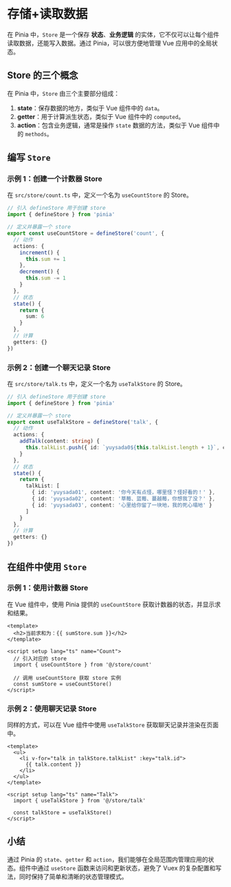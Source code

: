 # 存储+读取数据

在 Pinia 中，`Store` 是一个保存 **状态**、**业务逻辑** 的实体，它不仅可以让每个组件读取数据，还能写入数据。通过 Pinia，可以很方便地管理 Vue 应用中的全局状态。

## Store 的三个概念

在 Pinia 中，`Store` 由三个主要部分组成：

1. **state**：保存数据的地方，类似于 Vue 组件中的 `data`。
2. **getter**：用于计算派生状态，类似于 Vue 组件中的 `computed`。
3. **action**：包含业务逻辑，通常是操作 `state` 数据的方法，类似于 Vue 组件中的 `methods`。

## 编写 `Store`

### 示例 1：创建一个计数器 Store

在 `src/store/count.ts` 中，定义一个名为 `useCountStore` 的 Store。

```ts
// 引入 defineStore 用于创建 store
import { defineStore } from 'pinia'

// 定义并暴露一个 store
export const useCountStore = defineStore('count', {
  // 动作
  actions: {
    increment() {
      this.sum += 1
    },
    decrement() {
      this.sum -= 1
    }
  },
  // 状态
  state() {
    return {
      sum: 6
    }
  },
  // 计算
  getters: {}
})
```

### 示例 2：创建一个聊天记录 Store

在 `src/store/talk.ts` 中，定义一个名为 `useTalkStore` 的 Store。

```ts
// 引入 defineStore 用于创建 store
import { defineStore } from 'pinia'

// 定义并暴露一个 store
export const useTalkStore = defineStore('talk', {
  // 动作
  actions: {
    addTalk(content: string) {
      this.talkList.push({ id: `yuysada0${this.talkList.length + 1}`, content })
    }
  },
  // 状态
  state() {
    return {
      talkList: [
        { id: 'yuysada01', content: '你今天有点怪，哪里怪？怪好看的！' },
        { id: 'yuysada02', content: '草莓、蓝莓、蔓越莓，你想我了没？' },
        { id: 'yuysada03', content: '心里给你留了一块地，我的死心塌地' }
      ]
    }
  },
  // 计算
  getters: {}
})
```

## 在组件中使用 `Store`

### 示例 1：使用计数器 Store

在 Vue 组件中，使用 Pinia 提供的 `useCountStore` 获取计数器的状态，并显示求和结果。

```vue
<template>
  <h2>当前求和为：{{ sumStore.sum }}</h2>
</template>

<script setup lang="ts" name="Count">
  // 引入对应的 store
  import { useCountStore } from '@/store/count'
  
  // 调用 useCountStore 获取 store 实例
  const sumStore = useCountStore()
</script>
```

### 示例 2：使用聊天记录 Store

同样的方式，可以在 Vue 组件中使用 `useTalkStore` 获取聊天记录并渲染在页面中。

```vue
<template>
  <ul>
    <li v-for="talk in talkStore.talkList" :key="talk.id">
      {{ talk.content }}
    </li>
  </ul>
</template>

<script setup lang="ts" name="Talk">
  import { useTalkStore } from '@/store/talk'
  
  const talkStore = useTalkStore()
</script>
```

## 小结

通过 Pinia 的 `state`、`getter` 和 `action`，我们能够在全局范围内管理应用的状态。组件中通过 `useStore` 函数来访问和更新状态，避免了 Vuex 的复杂配置和写法，同时保持了简单和清晰的状态管理模式。